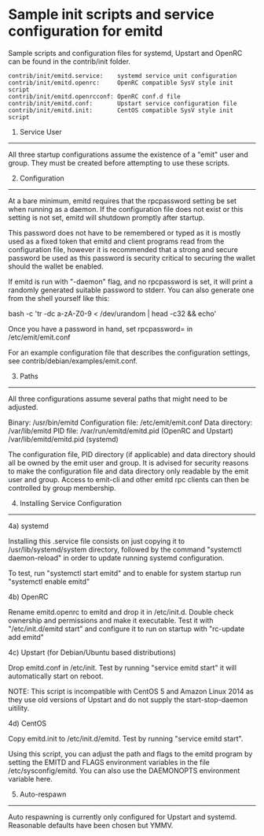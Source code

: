 Sample init scripts and service configuration for emitd
==========================================================

Sample scripts and configuration files for systemd, Upstart and OpenRC
can be found in the contrib/init folder.

    contrib/init/emitd.service:    systemd service unit configuration
    contrib/init/emitd.openrc:     OpenRC compatible SysV style init script
    contrib/init/emitd.openrcconf: OpenRC conf.d file
    contrib/init/emitd.conf:       Upstart service configuration file
    contrib/init/emitd.init:       CentOS compatible SysV style init script

1. Service User
---------------------------------

All three startup configurations assume the existence of a "emit" user
and group.  They must be created before attempting to use these scripts.

2. Configuration
---------------------------------

At a bare minimum, emitd requires that the rpcpassword setting be set
when running as a daemon.  If the configuration file does not exist or this
setting is not set, emitd will shutdown promptly after startup.

This password does not have to be remembered or typed as it is mostly used
as a fixed token that emitd and client programs read from the configuration
file, however it is recommended that a strong and secure password be used
as this password is security critical to securing the wallet should the
wallet be enabled.

If emitd is run with "-daemon" flag, and no rpcpassword is set, it will
print a randomly generated suitable password to stderr.  You can also
generate one from the shell yourself like this:

bash -c 'tr -dc a-zA-Z0-9 < /dev/urandom | head -c32 && echo'

Once you have a password in hand, set rpcpassword= in /etc/emit/emit.conf

For an example configuration file that describes the configuration settings,
see contrib/debian/examples/emit.conf.

3. Paths
---------------------------------

All three configurations assume several paths that might need to be adjusted.

Binary:              /usr/bin/emitd
Configuration file:  /etc/emit/emit.conf
Data directory:      /var/lib/emitd
PID file:            /var/run/emitd/emitd.pid (OpenRC and Upstart)
                     /var/lib/emitd/emitd.pid (systemd)

The configuration file, PID directory (if applicable) and data directory
should all be owned by the emit user and group.  It is advised for security
reasons to make the configuration file and data directory only readable by the
emit user and group.  Access to emit-cli and other emitd rpc clients
can then be controlled by group membership.

4. Installing Service Configuration
-----------------------------------

4a) systemd

Installing this .service file consists on just copying it to
/usr/lib/systemd/system directory, followed by the command
"systemctl daemon-reload" in order to update running systemd configuration.

To test, run "systemctl start emitd" and to enable for system startup run
"systemctl enable emitd"

4b) OpenRC

Rename emitd.openrc to emitd and drop it in /etc/init.d.  Double
check ownership and permissions and make it executable.  Test it with
"/etc/init.d/emitd start" and configure it to run on startup with
"rc-update add emitd"

4c) Upstart (for Debian/Ubuntu based distributions)

Drop emitd.conf in /etc/init.  Test by running "service emitd start"
it will automatically start on reboot.

NOTE: This script is incompatible with CentOS 5 and Amazon Linux 2014 as they
use old versions of Upstart and do not supply the start-stop-daemon uitility.

4d) CentOS

Copy emitd.init to /etc/init.d/emitd. Test by running "service emitd start".

Using this script, you can adjust the path and flags to the emitd program by
setting the EMITD and FLAGS environment variables in the file
/etc/sysconfig/emitd. You can also use the DAEMONOPTS environment variable here.

5. Auto-respawn
-----------------------------------

Auto respawning is currently only configured for Upstart and systemd.
Reasonable defaults have been chosen but YMMV.
